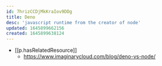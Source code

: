 ```yaml
---
id: 7hrizCCDjMkKraIov9DDg
title: Deno
desc: 'javascript runtime from the creator of node'
updated: 1645899662156
created: 1645899638124
---
```


- [[p.hasRelatedResource]]
  - https://www.imaginarycloud.com/blog/deno-vs-node/